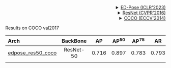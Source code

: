 <!-- [ALGORITHM] -->

<details>
<summary align="right"><a href="https://arxiv.org/pdf/2302.01593.pdf">ED-Pose (ICLR'2023)</a></summary>

```bibtex
@inproceedings{
yang2023explicit,
title={Explicit Box Detection Unifies End-to-End Multi-Person Pose Estimation},
author={Jie Yang and Ailing Zeng and Shilong Liu and Feng Li and Ruimao Zhang and Lei Zhang},
booktitle={International Conference on Learning Representations},
year={2023},
url={https://openreview.net/forum?id=s4WVupnJjmX}
}
```

</details>

<!-- [BACKBONE] -->

<details>
<summary align="right"><a href="http://openaccess.thecvf.com/content_cvpr_2016/html/He_Deep_Residual_Learning_CVPR_2016_paper.html">ResNet (CVPR'2016)</a></summary>

```bibtex
@inproceedings{he2016deep,
  title={Deep residual learning for image recognition},
  author={He, Kaiming and Zhang, Xiangyu and Ren, Shaoqing and Sun, Jian},
  booktitle={Proceedings of the IEEE conference on computer vision and pattern recognition},
  pages={770--778},
  year={2016}
}
```

</details>

<!-- [DATASET] -->

<details>
<summary align="right"><a href="https://link.springer.com/chapter/10.1007/978-3-319-10602-1_48">COCO (ECCV'2014)</a></summary>

```bibtex
@inproceedings{lin2014microsoft,
  title={Microsoft coco: Common objects in context},
  author={Lin, Tsung-Yi and Maire, Michael and Belongie, Serge and Hays, James and Perona, Pietro and Ramanan, Deva and Doll{\'a}r, Piotr and Zitnick, C Lawrence},
  booktitle={European conference on computer vision},
  pages={740--755},
  year={2014},
  organization={Springer}
}
```

</details>

Results on COCO val2017

| Arch                                          | BackBone  |  AP   | AP<sup>50</sup> | AP<sup>75</sup> |  AR   | AR<sup>50</sup> |                      ckpt                      |                      log                      |
| :-------------------------------------------- | :-------: | :---: | :-------------: | :-------------: | :---: | :-------------: | :--------------------------------------------: | :-------------------------------------------: |
| [edpose_res50_coco](/configs/body_2d_keypoint/edpose/coco/edpose_res50_coco.py) | ResNet-50 | 0.716 |      0.897      |      0.783      | 0.793 |      0.943      | [ckpt](https://download.openmmlab.com/mmpose/v1/body_2d_keypoint/edpose/coco/edpose_res50_coco_3rdparty.pth) | [log](https://download.openmmlab.com/mmpose/v1/body_2d_keypoint/edpose/coco/edpose_res50_coco_3rdparty.json) |
|                                               |           |       |                 |                 |       |                 |                                                |                                               |
